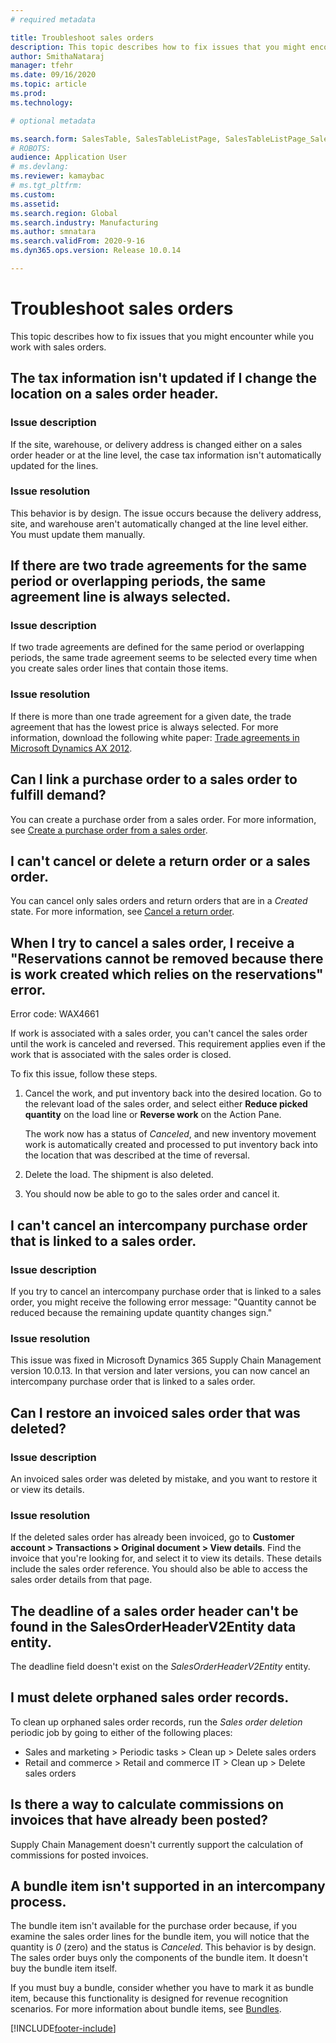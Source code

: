 ```yaml
---
# required metadata

title: Troubleshoot sales orders
description: This topic describes how to fix issues that you might encounter while you work with sales orders.
author: SmithaNataraj
manager: tfehr
ms.date: 09/16/2020
ms.topic: article
ms.prod: 
ms.technology: 

# optional metadata

ms.search.form: SalesTable, SalesTableListPage, SalesTableListPage_SalesCancelOrder
# ROBOTS: 
audience: Application User
# ms.devlang: 
ms.reviewer: kamaybac
# ms.tgt_pltfrm: 
ms.custom: 
ms.assetid: 
ms.search.region: Global
ms.search.industry: Manufacturing
ms.author: smnatara
ms.search.validFrom: 2020-9-16
ms.dyn365.ops.version: Release 10.0.14

---
```

# Troubleshoot sales orders

This topic describes how to fix issues that you might encounter while you work with sales orders.

## The tax information isn't updated if I change the location on a sales order header.

### Issue description

If the site, warehouse, or delivery address is changed either on a sales order header or at the line level, the case tax information isn't automatically updated for the lines.

### Issue resolution

This behavior is by design. The issue occurs because the delivery address, site, and warehouse aren't automatically changed at the line level either. You must update them manually.

## If there are two trade agreements for the same period or overlapping periods, the same agreement line is always selected.

### Issue description

If two trade agreements are defined for the same period or overlapping periods, the same trade agreement seems to be selected every time when you create sales order lines that contain those items.

### Issue resolution

If there is more than one trade agreement for a given date, the trade agreement that has the lowest price is always selected. For more information, download the following white paper: [Trade agreements in Microsoft Dynamics AX 2012](https://www.axug.com/HigherLogic/System/DownloadDocumentFile.ashx?DocumentFileKey=3396a3a8-1f48-4d85-8cd6-5fa982f62e90).

## Can I link a purchase order to a sales order to fulfill demand?

You can create a purchase order from a sales order. For more information, see [Create a purchase order from a sales order](tasks/create-purchase-order-sales-order.md).

## I can't cancel or delete a return order or a sales order.

You can cancel only sales orders and return orders that are in a *Created* state. For more information, see [Cancel a return order](../service-management/cancel-return-order.md).

## When I try to cancel a sales order, I receive a "Reservations cannot be removed because there is work created which relies on the reservations" error.

Error code: WAX4661

If work is associated with a sales order, you can't cancel the sales order until the work is canceled and reversed. This requirement applies even if the work that is associated with the sales order is closed.

To fix this issue, follow these steps.

1. Cancel the work, and put inventory back into the desired location. Go to the relevant load of the sales order, and select either **Reduce picked quantity** on the load line or **Reverse work** on the Action Pane.

    The work now has a status of *Canceled*, and new inventory movement work is automatically created and processed to put inventory back into the location that was described at the time of reversal.

2. Delete the load. The shipment is also deleted.
3. You should now be able to go to the sales order and cancel it.

## I can't cancel an intercompany purchase order that is linked to a sales order.

### Issue description

If you try to cancel an intercompany purchase order that is linked to a sales order, you might receive the following error message: "Quantity cannot be reduced because the remaining update quantity changes sign."

### Issue resolution

This issue was fixed in Microsoft Dynamics 365 Supply Chain Management version 10.0.13. In that version and later versions, you can now cancel an intercompany purchase order that is linked to a sales order.

## Can I restore an invoiced sales order that was deleted?

### Issue description

An invoiced sales order was deleted by mistake, and you want to restore it or view its details.

### Issue resolution

If the deleted sales order has already been invoiced, go to **Customer account \> Transactions \> Original document \> View details**. Find the invoice that you're looking for, and select it to view its details. These details include the sales order reference. You should also be able to access the sales order details from that page.

## The deadline of a sales order header can't be found in the SalesOrderHeaderV2Entity data entity.

The deadline field doesn't exist on the *SalesOrderHeaderV2Entity* entity.

## I must delete orphaned sales order records.

To clean up orphaned sales order records, run the *Sales order deletion* periodic job by going to either of the following places:

- Sales and marketing \> Periodic tasks \> Clean up \> Delete sales orders
- Retail and commerce \> Retail and commerce IT \> Clean up \> Delete sales orders

## Is there a way to calculate commissions on invoices that have already been posted?

Supply Chain Management doesn't currently support the calculation of commissions for posted invoices.

## A bundle item isn't supported in an intercompany process.

The bundle item isn't available for the purchase order because, if you examine the sales order lines for the bundle item, you will notice that the quantity is *0* (zero) and the status is *Canceled*. This behavior is by design. The sales order buys only the components of the bundle item. It doesn't buy the bundle item itself.

If you must buy a bundle, consider whether you have to mark it as bundle item, because this functionality is designed for revenue recognition scenarios. For more information about bundle items, see [Bundles](../../finance/accounts-receivable/revenue-recognition-setup.md#bundles).


[!INCLUDE[footer-include](../../includes/footer-banner.md)]